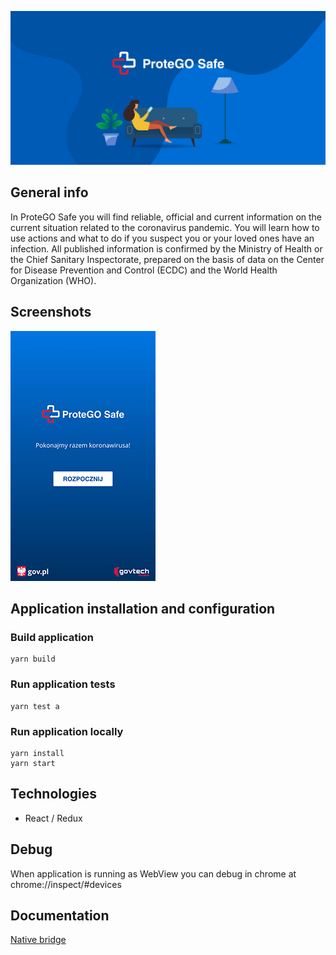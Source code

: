 ![ProteGo Safe](./doc/img/baner.jpg "ProtegoSafe")

## General info
In ProteGO Safe you will find reliable, official and current information on the current situation related to the coronavirus pandemic. You will learn how to use actions and what to do if you suspect you or your loved ones have an infection. All published information is confirmed by the Ministry of Health or the Chief Sanitary Inspectorate, prepared on the basis of data on the Center for Disease Prevention and Control (ECDC) and the World Health Organization (WHO).

## Screenshots 
![ProteGo Safe](./doc/img/protego-safe.png "ProtegoSafe")

## Application installation and configuration

### Build application
```shell script
yarn build
```

### Run application tests
```shell script
yarn test a
```

### Run application locally
```shell script
yarn install
yarn start
```

## Technologies
* React / Redux

## Debug
When application is running as WebView you can debug in chrome at chrome://inspect/#devices

## Documentation
[Native bridge](doc/nativeBridge.md)